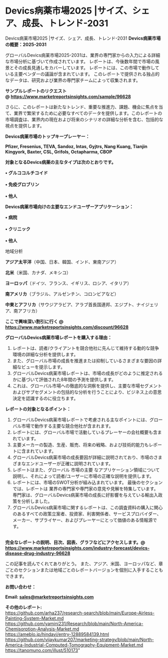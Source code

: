 # Devics病薬市場2025 |サイズ、シェア、成長、トレンド-2031
Devics病薬市場2025 |サイズ、シェア、成長、トレンド-2031
<strong><b>Devics病薬市場の概要：2025-2031</b></strong>

グローバルDevics病薬市場2025-2031は、業界の専門家からの入力による詳細な市場分析に基づいて作成されています。 レポートは、今後数年間で市場の風景とその成長見通しをカバーしています。 レポートには、この市場で動作している主要ベンダーの議論が含まれています。 このレポートで提供される独占的なデータは、研究および業界の専門家チームによって収集されます。

<strong>サンプルレポートのリクエスト @ <a href=https://www.marketreportsinsights.com/sample/96628>https://www.marketreportsinsights.com/sample/96628</a></strong>

さらに、このレポートは新たなトレンド、重要な推進力、課題、機会に焦点を当て、業界で繁栄するために必要なすべてのデータを提供します。このレポートの市場調査は、業界内の現在および将来のシナリオの詳細な分析を含む、包括的な視点を提供します。

<strong>Devics病薬市場のトップキープレーヤー：</strong>

<strong>Pfizer, Fresenius, TEVA, Sandoz, Intas, Gyjtrs, Nang Kuang, Tianjin Kingyork, Baxter, CSL, Grifols, Octapharma, CBOP</strong>

<strong><b>対象となるDevics病薬の主なタイプは次のとおりです。</b></strong>

<strong>• グルココルチコイド<br><br>• 免疫グロブリン<br><br>• 他人</strong>

<strong><b>Devics病薬市場向けの主要なエンドユーザーアプリケーション：</b></strong>

<strong>• 病院<br><br>• クリニック<br><br>• 他人</strong>

 地域分析

<strong><b>アジア太平洋</b></strong>（中国、日本、韓国、インド、東南アジア）

<strong><b>北米</b></strong>（米国、カナダ、メキシコ）

<strong><b>ヨーロッパ</b></strong>（ドイツ、フランス、イギリス、ロシア、イタリア）

<strong><b>南アメリカ</b></strong>（ブラジル、アルゼンチン、コロンビアなど）

<strong><b>中東とアフリカ</b></strong>（サウジアラビア、アラブ首長国連邦、エジプト、ナイジェリア、南アフリカ）

<strong>ここで興味深い割引に行く @ <a href=https://www.marketreportsinsights.com/discount/96628>https://www.marketreportsinsights.com/discount/96628</a></strong>

<strong><b>グローバルDevics病薬市場レポートを購入する理由：</b></strong>
<ol>
  <li>レポートは、読者/クライアントを競合他社に先んじて維持する動的な競争環境の詳細な分析を提供します。</li>
  <li>また、グローバル市場の成長を推進または抑制しているさまざまな要因の詳細なビューを提示します。</li>
  <li>グローバルDevics病薬市場レポートは、市場の成長がどのように推定されるかに基づいて評価された8年間の予測を提供します。</li>
  <li>これは、グローバル市場への徹底的な洞察を提供し、主要な市場セグメントおよびサブセグメントの包括的な分析を行うことにより、ビジネス上の意思決定を認識するのに役立ちます。</li>
</ol>
<strong><b>レポートの対象となるポイント：</b></strong>
<ol>
  <li>グローバルDevics病薬市場レポートで考慮される主なポイントには、グローバル市場で動作する主要な競合他社が含まれます。</li>
  <li>レポートには、グローバル市場で活動しているプレーヤーの会社概要も含まれています。</li>
  <li>主要メーカーの製造、生産、販売、将来の戦略、および技術的能力もレポートに含まれています。</li>
  <li>グローバルDevics病薬市場の成長要因が詳細に説明されており、市場のさまざまなエンドユーザーが正確に説明されています。</li>
  <li>レポートはまた、グローバル 市場の主要 なアプリケーション領域について説明し、それによって読者/ユーザーに市場の正確な説明を提供します。</li>
  <li>レポートには、市場のSWOT分析が組み込まれています。 最後のセクションでは、レポートは 業界の専門家や専門家の意見や見解を特集しています。 専門家は、グローバルDevics病薬市場の成長に好影響を与えている輸出入政策を分析しました。</li>
  <li>グローバルDevics病薬市場に関するレポートは、この調査資料の購入に関心のあるすべての政策立案者、投資家、利害関係者、サービスプロバイダー、メーカー、サプライヤー、およびプレーヤーにとって価値のある情報源です。</li>
</ol><br>
<strong>完全なレポートの説明、目次、図表、グラフなどにアクセスします。@ <a href=https://www.marketreportsinsights.com/industry-forecast/devics-disease-drug-industry-96628>https://www.marketreportsinsights.com/industry-forecast/devics-disease-drug-industry-96628</a></strong>

この記事を読んでくれてありがとう。 また、アジア、米国、ヨーロッパなど、章ごとのセクションまたは地域ごとのレポートバージョンを個別に入手することもできます。

<strong><b>お問い合わせ：</b></strong>

<strong>Email: </strong><a href=mailto:sales@marketreportsinsights.com><strong>sales@marketreportsinsights.com</strong></a>

<strong>その他のレポート:</strong>
<br>
<a href=https://github.com/arha237/research-search/blob/main/Europe-Airless-Painting-System-Market.md>https://github.com/arha237/research-search/blob/main/Europe-Airless-Painting-System-Market.md</a>
<br>
<a href=https://github.com/yamini231/Research/blob/main/North-America-Chemisorption-Analysis-Market.md>https://github.com/yamini231/Research/blob/main/North-America-Chemisorption-Analysis-Market.md</a>
<br>
<a href=https://ameblo.jp/hindavi/entry-12889584139.html>https://ameblo.jp/hindavi/entry-12889584139.html</a>
<br>
<a href=https://github.com/vijaykumar207/marketing-strategy/blob/main/North-America-Industrial-Computed-Tomography-Equipment-Market.md>https://github.com/vijaykumar207/marketing-strategy/blob/main/North-America-Industrial-Computed-Tomography-Equipment-Market.md</a>
<br>
<a href=https://tanomuno.com/illust/510173>https://tanomuno.com/illust/510173</a>"
